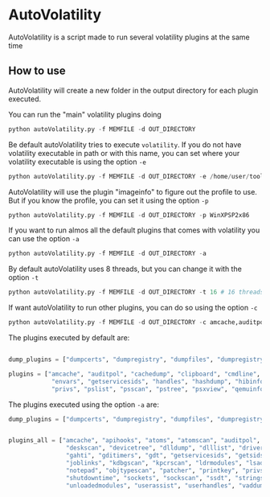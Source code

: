 # AutoVolatility

AutoVolatility is a script made to run several volatility plugins at the same time

## How to use

AutoVolatility will create a new folder in the output directory for each plugin executed.

You can run the "main" volatility plugins doing

```python
python autoVolatility.py -f MEMFILE -d OUT_DIRECTORY
``` 

Be default autoVolatility tries to execute `volatility`. If you do not have volatility executable in path or with this name, you can set where your volatility executable is using the option `-e`

```python
python autoVolatility.py -f MEMFILE -d OUT_DIRECTORY -e /home/user/tools/volatility/vol.py
```

AutoVolatility will use the plugin "imageinfo" to figure out the profile to use. But if you know the profile, you can set it using the option `-p`

```python
python autoVolatility.py -f MEMFILE -d OUT_DIRECTORY -p WinXPSP2x86
```

If you want to run almos all the default plugins that comes with volatility you can use the option `-a`

```python
python autoVolatility.py -f MEMFILE -d OUT_DIRECTORY -a
```

By default autoVolatility uses 8 threads, but you can change it with the option `-t`

```python
python autoVolatility.py -f MEMFILE -d OUT_DIRECTORY -t 16 # 16 threads
```

If want autoVolatility to run other plugins, you can do so using the option `-c`

```python
python autoVolatility.py -f MEMFILE -d OUT_DIRECTORY -c amcache,auditpol,cachedump,clipboard,cmdline,cmdscan # Only these plugins will be executed
```

The plugins executed by default are:

```python

dump_plugins = ["dumpcerts", "dumpregistry", "dumpfiles", "dumpregistry"]

plugins = ["amcache", "auditpol", "cachedump", "clipboard", "cmdline", "cmdscan", "connections", "connscan", "consoles", "deskscan", "devicetree", "dlllist",
            "envars", "getservicesids", "handles", "hashdump", "hibinfo", "hivelist", "hivescan", "iehistory", "ldrmodules", "lsadump", "malfind", "mbrparser", "memmap", "mftparser", "modules", "notepad", 
            "privs", "pslist", "psscan", "pstree", "psxview", "qemuinfo", "servicediff", "sessions", "sockets", "sockscan", "ssdt", "strings", "svcscan", "symlinkscan", "thrdscan", "verinfo", "windows", "wintree"]
```

The plugins executed using the option `-a` are:

```python
dump_plugins = ["dumpcerts", "dumpregistry", "dumpfiles", "dumpregistry"]


plugins_all = ["amcache", "apihooks", "atoms", "atomscan", "auditpol", "bigpools", "bioskbd", "cachedump", "callbacks", "clipboard", "cmdline", "cmdscan", "connections", "connscan", "consoles", "crashinfo",
                "deskscan", "devicetree", "dlldump", "dlllist", "driverirp", "drivermodule", "driverscan", "editbox", "envars", "eventhooks", "evtlogs", "filescan", 
                "gahti", "gditimers", "gdt", "getservicesids", "getsids", "handles", "hashdump", "hibinfo", "hivelist", "hivescan", "hpakextract", "hpakinfo", "idt", "iehistory", "imagecopy", "imageinfo",
                "joblinks", "kdbgscan", "kpcrscan", "ldrmodules", "lsadump", "malfind", "mbrparser", "memdump", "memmap", "messagehooks", "mftparser", "moddump", "modscan", "modules", "multiscan", "mutantscan",
                "notepad", "objtypescan", "patcher", "printkey", "privs", "procdump", "pslist", "psscan", "pstree", "psxview", "qemuinfo", "raw2dmp", "screenshot", "servicediff", "sessions", "shellbags", "shimcache",
                "shutdowntime", "sockets", "sockscan", "ssdt", "strings", "svcscan", "symlinkscan", "thrdscan", "threads", "timeliner", "timers", "truecryptmaster", "truecryptpassphrase", "truecryptsummary",
                "unloadedmodules", "userassist", "userhandles", "vaddump", "vadinfo", "vadtree", "vadwalk", "vboxinfo", "verinfo", "vmwareinfo", "volshell", "windows", "wintree", "wndscan"]


```
